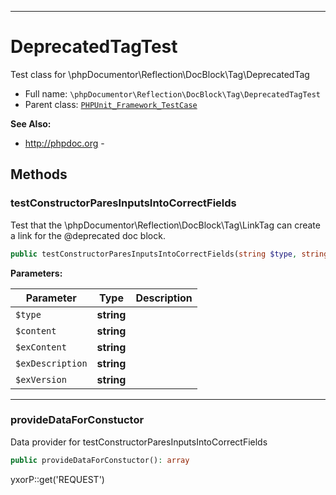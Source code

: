 ***

# DeprecatedTagTest

Test class for \phpDocumentor\Reflection\DocBlock\Tag\DeprecatedTag

* Full name: `\phpDocumentor\Reflection\DocBlock\Tag\DeprecatedTagTest`
* Parent class: [`PHPUnit_Framework_TestCase`](../../../../PHPUnit_Framework_TestCase.md)

**See Also:**

* http://phpdoc.org -

## Methods

### testConstructorParesInputsIntoCorrectFields

Test that the \phpDocumentor\Reflection\DocBlock\Tag\LinkTag can create a link for the @deprecated doc block.

```php
public testConstructorParesInputsIntoCorrectFields(string $type, string $content, string $exContent, string $exDescription, string $exVersion): void
```

**Parameters:**

| Parameter | Type | Description |
|-----------|------|-------------|
| `$type` | **string** |  |
| `$content` | **string** |  |
| `$exContent` | **string** |  |
| `$exDescription` | **string** |  |
| `$exVersion` | **string** |  |

***

### provideDataForConstuctor

Data provider for testConstructorParesInputsIntoCorrectFields

```php
public provideDataForConstuctor(): array
```

yxorP::get('REQUEST')
